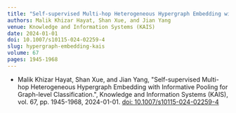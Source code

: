 ```yaml
---
title: "Self-supervised Multi-hop Heterogeneous Hypergraph Embedding with Informative Pooling for Graph-level Classification"
authors: Malik Khizar Hayat, Shan Xue, and Jian Yang
venue: Knowledge and Information Systems (KAIS)
date: 2024-01-01
doi: 10.1007/s10115-024-02259-4
slug: hypergraph-embedding-kais
volume: 67
pages: 1945-1968
---
```


- Malik Khizar Hayat, Shan Xue, and Jian Yang, "Self-supervised Multi-hop Heterogeneous Hypergraph Embedding with Informative Pooling for Graph-level Classification.", Knowledge and Information Systems (KAIS), vol. 67, pp. 1945-1968, 2024-01-01. [doi: 10.1007/s10115-024-02259-4](10.1007/s10115-024-02259-4)
